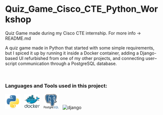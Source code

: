 # Quiz_Game_Cisco_CTE_Python_Workshop
Quiz Game made during my Cisco CTE internship. For more info -> README.md

A quiz game made in Python that started with some simple requirements, but I spiced it up by running it inside a Docker container, adding a Django-based UI refurbished from one of my other projects, and connecting user–script communication through a PostgreSQL database. 


<br>
<h3 align="left">Languages and Tools used in this project:</h3>
<p align="left">
  <img src="https://raw.githubusercontent.com/devicons/devicon/master/icons/python/python-original.svg" alt="python" width="50" height="50" style="margin-right: 8px;"/>
  <img src="https://raw.githubusercontent.com/devicons/devicon/master/icons/docker/docker-original-wordmark.svg" alt="docker" width="50" height="50" style="margin-right: 8px;"/> 
  <img src="https://raw.githubusercontent.com/devicons/devicon/master/icons/postgresql/postgresql-original-wordmark.svg" alt="postgresql" width="50" height="50" style="margin-right: 8px;"/>  
  <img src="https://cdn.worldvectorlogo.com/logos/django.svg" alt="django" width="50" height="50" style="margin-right: 8px;"/>
</p>

<br>
